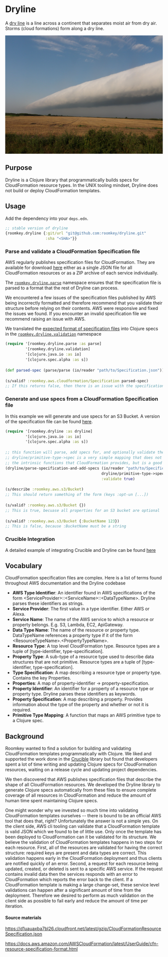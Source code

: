 # Dryline
A [dry line](https://en.wikipedia.org/wiki/Dry_line) is a line across a continent that separates moist air from dry air. Storms (cloud formations) form along a dry line.

![](docs/dryline.jpg)

## Purpose
Dryline is a Clojure library that programmatically builds specs for CloudFormation resource types. In the UNIX tooling mindset, Dryline does not build or deploy CloudFormation templates.

## Usage

Add the dependency into your `deps.edn`.

```clojure
;; stable version of dryline
{roomkey.dryline {:git/url "git@github.com:roomkey/dryline.git"
                  :sha "<SHA>"}}
```

### Parse and validate a CloudFormation Specification file
AWS regularly publishes specification files for CloudFormation. They are available for download [here](https://docs.aws.amazon.com/AWSCloudFormation/latest/UserGuide/cfn-resource-specification.html) either as a single JSON file for all CloudFormation resources or as a ZIP archive of each service individually.

The [`roomkey.dryline.parse`](src/roomkey/dryline/parse.clj) namespace ensures that the specification file is parsed to a format that the rest of Dryline can process.

We encountered a few issues of the specification files published by AWS being incorrectly formatted and therefore recommend that you validate their structure before relying on their contents. AWS were responsive and fixed the issues we found. If you encounter an invalid specification file we recommend raising an issue with AWS.

We translated the [expected format of specification files](https://docs.aws.amazon.com/AWSCloudFormation/latest/UserGuide/cfn-resource-specification-format.html) into Clojure specs in the [`roomkey.dryline.validation`](src/roomkey/dryline/validation.clj) namespace

```clojure
(require '[roomkey.dryline.parse :as parse]
         '[roomkey.dryline.validation]
         '[clojure.java.io :as io]
         '[clojure.spec.alpha :as s])
         
(def parsed-spec (parse/parse (io/reader "path/to/Specification.json")))

(s/valid? :roomkey.aws.cloudformation/Specification parsed-spec)
;; If this returns false, then there is an issue with the specification file
```

### Generate and use specs from a CloudFormation Specification file
In this example we will generate and use specs for an S3 Bucket. A version of the specification file can be found [here](test_resources/aws/S3BucketSpecification.json). 

```clojure
(require '[roomkey.dryline :as dryline]
         '[clojure.java.io :as io]
         '[clojure.spec.alpha :as s])
         
;; this function will parse, add specs for, and optionally validate the specifcation
;; dryline/primitive-type->spec is a very simple mapping that does not support
;; the intrinsic functions that CloudFormation provides, but is a good starting point
(dryline/parse-specification-and-add-specs (io/reader "path/to/Specification.json")
                                           dryline/primitive-type->spec
                                           :validate true)
                                           
(s/describe :roomkey.aws.s3/Bucket)
;; This should return something of the form (keys :opt-un [...])

(s/valid? :roomkey.aws.s3/Bucket {})
;; This is true, becuase all properties for an S3 bucket are optional

(s/valid? :roomkey.aws.s3/Bucket {:BucketName 123})
;; This is false, because :BucketName must be a string
```

### Crucible Integration
A detailed example of integrating Crucible and Dryline can be found [here](docs/crucible.md)

## Vocabulary
CloudFormation specification files are complex. Here is a list of terms found throughout AWS documentation and the Dryline codebase

* **AWS Type Identifier**: An identifier found in AWS specifications of the form \<ServiceProvider\>::\<ServiceName\>::\<DataTypeName\>. Dryline parses these identifiers as strings.
* **Service Provider**: The first value in a type identifier. Either AWS or Alexa.
* **Service Name**: The name of the AWS service to which a resource or property belongs. E.g. S3, Lambda, EC2, ApiGateway.
* **Data Type Name**: The name of the resource or property type. DataTypeName references a property type if it of the form \<ResourceTypeName\>.\<PropertyTypeName\>.
* **Resource Type**: A top level CloudFormation type. Resource types are a tuple of [type-identifier, type-specification].
* **Property Type**: A sub-type of a resource type used to describe data structures that are not primitive. Resource types are a tuple of [type-identifier, type-specification].
* **Type Specification**: A map describing a resource type or property type. Contains the key Properties.
* **Properties**: A map of property-identifier -> property-specification.
* **Property Identifier**: An identifier for a property of a resource type or property type. Dryline parses these identifiers as keywords.
* **Property Specification**: A map describing a property. Provides information about the type of the property and whether or not it is required.
* **Primitive Type Mapping**: A function that maps an AWS primitive type to a Clojure spec.

## Background
Roomkey wanted to find a solution for building and validating CloudFormation templates programmatically with Clojure. We liked and supported the work done in the [Crucible](https://www.github.com/brabster/crucible) library but found that developers spent a lot of time writing and updating Clojure specs for CloudFormation resources, waiting on a release cycle and updating project dependencies. 

We then discovered that AWS publishes specification files that describe the shape of all CloudFormation resources. We developed the Dryline library to generate Clojure specs automatically from these files to ensure complete coverage of all resources in CloudFormation and reduce the amount of human time spent maintaining Clojure specs. 

One might wonder why we invested so much time into validating CloudFormation templates ourselves -- there is bound to be an official AWS tool that does that, right? Unfortunately the answer is not a simple yes. On the client side, AWS cli tooling can validate that a CloudFormation template is valid JSON which we found to be of little use. Only once the template has been deployed to CloudFormation can it be validated for its structure. We believe the validation of CloudFormation templates happens in two steps for each resource. First, all of the resources are validated for having the correct structure: required keys are present and data types are correct. This validation happens early in the CloudFormation deployment and thus clients are notified quickly of an error. Second, a request for each resource being updated, created, or deleted is sent to a specific AWS service. If the request contains invalid data then the services responds with an error to CloudFormation which reports the error back to the client. If a CloudFormation template is making a large change-set, these service level validations can happen after a significant amount of time from the deployment. Therefore we desired to perform as much validation on the client side as possible to fail early and reduce the amount of time per iteration.

#### Source materials

<https://d1uauaxba7bl26.cloudfront.net/latest/gzip/CloudFormationResourceSpecification.json>

<https://docs.aws.amazon.com/AWSCloudFormation/latest/UserGuide/cfn-resource-specification-format.html>

